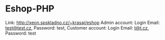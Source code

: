 # Eshop-PHP
Link: http://xeon.spskladno.cz/~krasaj/eshop
Admin account: Login Email: test@test.cz, Password: test, Customer account: Login Email: t@t.cz, Password: test
